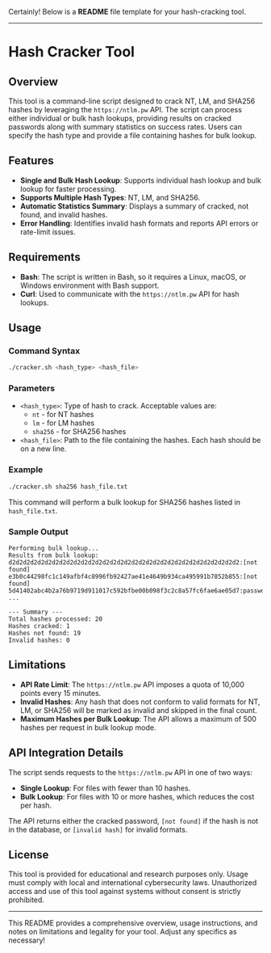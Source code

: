 Certainly! Below is a **README** file template for your hash-cracking tool.

---

# Hash Cracker Tool

## Overview

This tool is a command-line script designed to crack NT, LM, and SHA256 hashes by leveraging the `https://ntlm.pw` API. The script can process either individual or bulk hash lookups, providing results on cracked passwords along with summary statistics on success rates. Users can specify the hash type and provide a file containing hashes for bulk lookup.

## Features

- **Single and Bulk Hash Lookup**: Supports individual hash lookup and bulk lookup for faster processing.
- **Supports Multiple Hash Types**: NT, LM, and SHA256.
- **Automatic Statistics Summary**: Displays a summary of cracked, not found, and invalid hashes.
- **Error Handling**: Identifies invalid hash formats and reports API errors or rate-limit issues.

## Requirements

- **Bash**: The script is written in Bash, so it requires a Linux, macOS, or Windows environment with Bash support.
- **Curl**: Used to communicate with the `https://ntlm.pw` API for hash lookups.

## Usage

### Command Syntax

```bash
./cracker.sh <hash_type> <hash_file>
```

### Parameters

- `<hash_type>`: Type of hash to crack. Acceptable values are:
  - `nt` - for NT hashes
  - `lm` - for LM hashes
  - `sha256` - for SHA256 hashes
- `<hash_file>`: Path to the file containing the hashes. Each hash should be on a new line.

### Example

```bash
./cracker.sh sha256 hash_file.txt
```

This command will perform a bulk lookup for SHA256 hashes listed in `hash_file.txt`.

### Sample Output

```plaintext
Performing bulk lookup...
Results from bulk lookup:
d2d2d2d2d2d2d2d2d2d2d2d2d2d2d2d2d2d2d2d2d2d2d2d2d2d2d2d2d2d2d2d2:[not found]
e3b0c44298fc1c149afbf4c8996fb92427ae41e4649b934ca495991b7852b855:[not found]
5d41402abc4b2a76b9719d911017c592bfbe00b098f3c2c8a57fc6fae6ae05d7:password123
...

--- Summary ---
Total hashes processed: 20
Hashes cracked: 1
Hashes not found: 19
Invalid hashes: 0
```

## Limitations

- **API Rate Limit**: The `https://ntlm.pw` API imposes a quota of 10,000 points every 15 minutes.
- **Invalid Hashes**: Any hash that does not conform to valid formats for NT, LM, or SHA256 will be marked as invalid and skipped in the final count.
- **Maximum Hashes per Bulk Lookup**: The API allows a maximum of 500 hashes per request in bulk lookup mode.

## API Integration Details

The script sends requests to the `https://ntlm.pw` API in one of two ways:
- **Single Lookup**: For files with fewer than 10 hashes.
- **Bulk Lookup**: For files with 10 or more hashes, which reduces the cost per hash.

The API returns either the cracked password, `[not found]` if the hash is not in the database, or `[invalid hash]` for invalid formats.

## License

This tool is provided for educational and research purposes only. Usage must comply with local and international cybersecurity laws. Unauthorized access and use of this tool against systems without consent is strictly prohibited.

---

This README provides a comprehensive overview, usage instructions, and notes on limitations and legality for your tool. Adjust any specifics as necessary!
